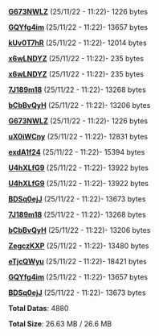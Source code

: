 [**G673NWLZ**](/data/G673NWLZ.txt) (25/11/22 - 11:22)- 1226 bytes

[**GQYfg4im**](/data/GQYfg4im.txt) (25/11/22 - 11:22)- 13657 bytes

[**kUv0T7hR**](/data/kUv0T7hR.txt) (25/11/22 - 11:22)- 12014 bytes

[**x6wLNDYZ**](/data/x6wLNDYZ.txt) (25/11/22 - 11:22)- 235 bytes

[**x6wLNDYZ**](/data/x6wLNDYZ.txt) (25/11/22 - 11:22)- 235 bytes

[**7J189m18**](/data/7J189m18.txt) (25/11/22 - 11:22)- 13268 bytes

[**bCbBvQyH**](/data/bCbBvQyH.txt) (25/11/22 - 11:22)- 13206 bytes

[**G673NWLZ**](/data/G673NWLZ.txt) (25/11/22 - 11:22)- 1226 bytes

[**uX0iWCny**](/data/uX0iWCny.txt) (25/11/22 - 11:22)- 12831 bytes

[**exdA1f24**](/data/exdA1f24.txt) (25/11/22 - 11:22)- 15394 bytes

[**U4hXLfG9**](/data/U4hXLfG9.txt) (25/11/22 - 11:22)- 13922 bytes

[**U4hXLfG9**](/data/U4hXLfG9.txt) (25/11/22 - 11:22)- 13922 bytes

[**BDSq0ejJ**](/data/BDSq0ejJ.txt) (25/11/22 - 11:22)- 13673 bytes

[**7J189m18**](/data/7J189m18.txt) (25/11/22 - 11:22)- 13268 bytes

[**bCbBvQyH**](/data/bCbBvQyH.txt) (25/11/22 - 11:22)- 13206 bytes

[**ZegczKXP**](/data/ZegczKXP.txt) (25/11/22 - 11:22)- 13480 bytes

[**eTjcQWyu**](/data/eTjcQWyu.txt) (25/11/22 - 11:22)- 18421 bytes

[**GQYfg4im**](/data/GQYfg4im.txt) (25/11/22 - 11:22)- 13657 bytes

[**BDSq0ejJ**](/data/BDSq0ejJ.txt) (25/11/22 - 11:22)- 13673 bytes

**Total Datas**: 4880

**Total Size**: 26.63 MB / 26.6 MB